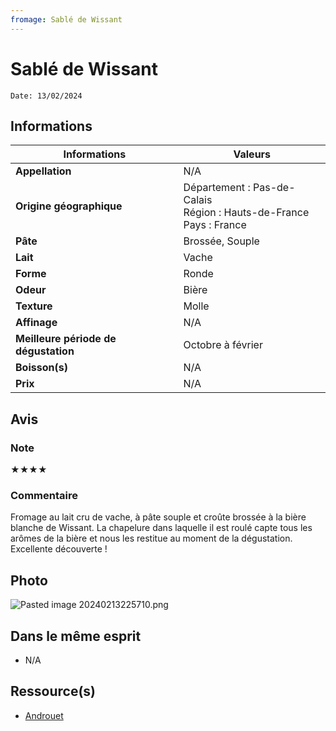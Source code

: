 ```yaml
---
fromage: Sablé de Wissant
---
```

# Sablé de Wissant
```
Date: 13/02/2024
```
## Informations

| Informations | Valeurs |
| ---- | ---- |
| **Appellation** | N/A |
| **Origine géographique** | Département : Pas-de-Calais<br>Région : Hauts-de-France<br>Pays : France   |
| **Pâte** | Brossée, Souple |
| **Lait** | Vache |
| **Forme** | Ronde |
| **Odeur** | Bière |
| **Texture** | Molle |
| **Affinage** | N/A |
| **Meilleure période de dégustation** | Octobre à février |
| **Boisson(s)** | N/A |
| **Prix** | N/A |

## Avis
### Note
★★★★
### Commentaire
Fromage au lait cru de vache, à pâte souple et croûte brossée à la bière blanche de Wissant. La chapelure dans laquelle il est roulé capte tous les arômes de la bière et nous les restitue au moment de la dégustation. Excellente découverte ! 

## Photo
![Pasted image 20240213225710.png](./M%C3%A9dias/Pasted%20image%2020240213225710.png)

## Dans le même esprit
* N/A

## Ressource(s)
* [Androuet](http://www.androuet.com/Sablé-de-Wissant-1002.html)